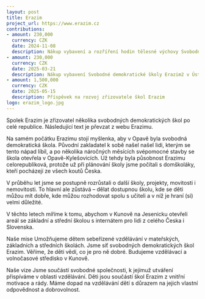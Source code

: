 ```yaml
---
layout: post
title: Erazim
project_url: https://www.erazim.cz
contributions:
- amount: 230,000
  currency: CZK
  date: 2024-11-08
  description: Nákup vybavení a rozříření hodin tělesné výchovy Svobodné demokratické školy Erazim1 v Opavě
- amount: 230,000
  currency: CZK
  date: 2025-03-21
  description: Nákup vybavení Svobodné demokratické školy Erazim2 v Ústí nad Labem
- amount: 1,500,000
  currency: CZK
  date: 2025-05-15
  description: Příspěvek na rozvoj zřizovatele škol Erazim
logo: erazim_logo.jpg
---
```



Spolek Erazim je zřizovatel několika svobodných demokratických škol po celé republice. Následující text je převzat z webu Erazimu.

Na samém počátku Erazimu stojí myšlenka, aby v Opavě byla svobodná demokratická škola. Původní zakladatel k sobě našel našel lidi, kterým se tento nápad líbil, a po několika náročných měsících svépomocné stavby se škola otevřela v Opavě-Kylešovicích. Už tehdy byla působnost Erazimu celorepubliková, protože už při plánování školy jsme počítali s domškoláky, kteří pocházejí ze všech koutů Česka.

V průběhu let jsme se postupně rozrůstali o další školy, projekty, movitosti i nemovitosti. To hlavní ale zůstává – dělat dostupnou školu, kde se děti můžou mít dobře, kde můžou rozhodovat spolu s učiteli a v níž je hraní (si) velmi důležité.

V těchto letech míříme k tomu, abychom v Kunově na Jesenicku otevřeli areál se základní a střední školou s internátem pro lidi z celého Česka i Slovenska.

Naše mise
Umožňujeme dětem sebeřízené vzdělávání v mateřských, základních a středních školách. Jsme síť svobodných demokratických škol Erazim. Věříme, že děti vědí, co je pro ně dobré. Budujeme vzdělávací a volnočasové středisko v Kunově.

Naše vize
Jsme součástí svobodné společnosti, k jejímuž utváření přispíváme v oblasti vzdělávání. Děti jsou součástí škol Erazim z vnitřní motivace a rády. Máme dopad na vzdělávání dětí s důrazem na jejich vlastní odpovědnost a dobrovolnost.

